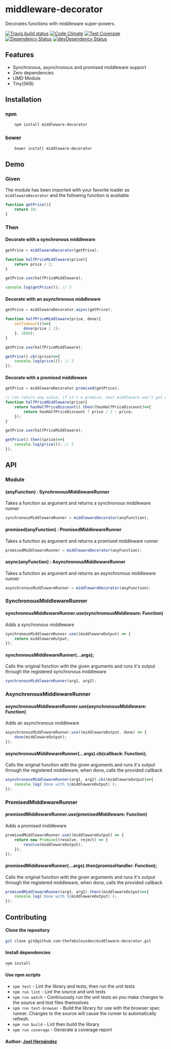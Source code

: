 # middleware-decorator

Decorates functions with middleware super-powers.

[![Travis build status](http://img.shields.io/travis/thefabulousdev/middleware-decorator.svg?style=flat)](https://travis-ci.org/thefabulousdev/middleware-decorator)
[![Code Climate](https://codeclimate.com/github/thefabulousdev/middleware-decorator/badges/gpa.svg)](https://codeclimate.com/github/thefabulousdev/middleware-decorator)
[![Test Coverage](https://codeclimate.com/github/thefabulousdev/middleware-decorator/badges/coverage.svg)](https://codeclimate.com/github/thefabulousdev/middleware-decorator)
[![Dependency Status](https://david-dm.org/thefabulousdev/middleware-decorator.svg)](https://david-dm.org/thefabulousdev/middleware-decorator)
[![devDependency Status](https://david-dm.org/thefabulousdev/middleware-decorator/dev-status.svg)](https://david-dm.org/thefabulousdev/middleware-decorator#info=devDependencies)

## Features

- Synchronous, asynchronous and promised middleware support
- Zero dependencies
- UMD Module
- Tiny(5KB)

## Installation

### npm
```sh
    npm install middleware-decorator
```

### bower
```sh
    bower install middleware-decorator
```

## Demo

### Given

The module has been imported with your favorite loader as `middlewareDecorator` and the following function is available

```js
function getPrice(){
    return 10;
}
```

### Then

#### Decorate with a synchronous middleware

```js
getPrice = middlewareDecorator(getPrice);

function halfPriceMiddleware(price){
    return price / 2;
}

getPrice.use(halfPriceMiddleware);

console.log(getPrice()); // 5

```

#### Decorate with an asynchronous middleware

```js
getPrice = middlewareDecorator.async(getPrice);

function halfPriceMiddleware(price, done){
    setTimeout(()=>{
        done(price / 2);
    }, 2000);
}

getPrice.use(halfPriceMiddleware);

getPrice().cb((price)=>{
    console.log(price()); // 5
});

```

#### Decorate with a promised middleware

```js
getPrice = middlewareDecorator.promised(getPrice);

// Can return any value, if it's a promise, next middleware won't get executed till resolved
function halfPriceMiddleware(price){
    return hasHalfPriceDiscount().then((hasHalfPriceDiscount)=>{
        return hasHalfPriceDiscount ? price / 2 : price;
    });
}

getPrice.use(halfPriceMiddleware);

getPrice().then((price)=>{
    console.log(price()); // 5
});

```

## API

### Module

#### (anyFunction) : SynchronousMiddlewareRunner

Takes a function as argument and returns a synchronous middleware runner

```js
synchronousMiddlewareRunner = middlewareDecorator(anyFunction);
```


#### promised(anyFunction) : PromisedMiddlewareRunner

Takes a function as argument and returns a promised middleware runner

```js
promisedMiddlewareRunner = middlewareDecorator(anyFunction);
```

#### async(anyFunction) : AsynchronousMiddlewareRunner

Takes a function as argument and returns an asynchronous middleware runner

```js
asynchronousMiddlewareRunner = middlewareDecorator(anyFunction);
```

### SynchronousMiddlewareRunner

#### synchronousMiddlewareRunner.use(synchronousMiddleware: Function)

Adds a synchronous middleware

```js
synchronousMiddlewareRunner.use((middlewareOutput) => {
    return middlewareOutput;
});
```

#### synchronousMiddlewareRunner(...args);

Calls the original function with the given arguments and runs it's output through the registered synchronous middleware

```js
synchronousMiddlewareRunner(arg1, arg2);
```

### AsynchronousMiddlewareRunner

#### asynchronousMiddlewareRunner.use(asynchronousMiddleware: Function)

Adds an asynchronous middleware

```js
asynchronousMiddlewareRunner.use((middlewareOutput, done) => {
    done(middlewareOutput);
});
```

#### asynchronousMiddlewareRunner(...args).cb(callback: Function);

Calls the original function with the given arguments and runs it's output through the registered middleware, when done, calls the provided callback

```js
asynchronousMiddlewareRunner(arg1, arg2).cb((middlewareOutput)=>{
    console.log(`Done with ${middlewareOutput}`);
});
```

### PromisedMiddlewareRunner

#### promisedMiddlewareRunner.use(promisedMiddleware: Function)

Adds a promised middleware

```js
promisedMiddlewareRunner.use((middlewareOutput) => {
    return new Promise((resolve, reject) => {
        resolve(middlewareOutput);
    });
});
```

#### promisedMiddlewareRunner(...args).then(promiseHandler: Function);

Calls the original function with the given arguments and runs it's output through the registered middleware, when done, calls the provided callback

```js
promisedMiddlewareRunner(arg1, arg2).then((middlewareOutput)=>{
    console.log(`Done with ${middlewareOutput}`);
});
```

## Contributing

#### Clone the repository

``` sh
git clone git@github.com:thefabulousdev/middleware-decorator.git
```


#### Install dependencies
``` sh
npm install
```

#### Use npm scripts

- `npm test` - Lint the library and tests, then run the unit tests
- `npm run lint` - Lint the source and unit tests
- `npm run watch` - Continuously run the unit tests as you make changes to the source
   and test files themselves
- `npm run test-browser` - Build the library for use with the browser spec runner.
  Changes to the source will cause the runner to automatically refresh.
- `npm run build` - Lint then build the library
- `npm run coverage` - Generate a coverage report

#### Author: [Joel Hernández](https://github.com/thefabulousdev)

